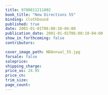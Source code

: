 ```yaml
---
title: 9780811211802
book_title: "New Directions 55"
binding: clothbound
published: true
date: 2001-01-01T06:00:10-04:00
publication_date: 2001-01-01T06:00:10-04:00
show_in_forthcoming: false
contributors:

cover_image_path: NDAnnual_55.jpg
forsale: false
saleprice:
shipping_charge:
price_us: 24.95
price_cn:
trim_size:
page_count:
---
```



